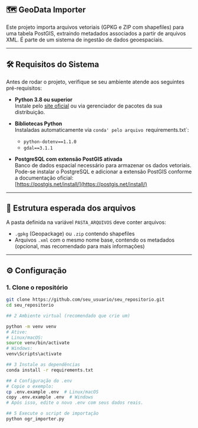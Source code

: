 ## 🗺️ GeoData Importer

Este projeto importa arquivos vetoriais (GPKG e ZIP com shapefiles) para uma tabela PostGIS, extraindo metadados associados a partir de arquivos XML. É parte de um sistema de ingestão de dados geoespaciais.

---

## 🛠️ Requisitos do Sistema

Antes de rodar o projeto, verifique se seu ambiente atende aos seguintes pré-requisitos:

- **Python 3.8 ou superior**  
  Instale pelo [site oficial](https://www.python.org/downloads/) ou via gerenciador de pacotes da sua distribuição.

- **Bibliotecas Python**  
  Instaladas automaticamente via `conda' pelo arquivo `requirements.txt`:
  - `python-dotenv==1.1.0`
  - `gdal==3.1.1`

- **PostgreSQL com extensão PostGIS ativada**  
  Banco de dados espacial necessário para armazenar os dados vetoriais.  
  Pode-se instalar o PostgreSQL e adicionar a extensão PostGIS conforme a documentação oficial:  
  [https://postgis.net/install/](https://postgis.net/install/)

---

## 📂 Estrutura esperada dos arquivos

A pasta definida na variável `PASTA_ARQUIVOS` deve conter arquivos:

- `.gpkg` (Geopackage) ou `.zip` contendo shapefiles  
- Arquivos `.xml` com o mesmo nome base, contendo os metadados (opcional, mas recomendado para mais informações)

---

## ⚙️ Configuração

### 1. Clone o repositório

```bash
git clone https://github.com/seu_usuario/seu_repositorio.git
cd seu_repositorio

## 2 Ambiente virtual (recomendado que crie um)

python -m venv venv
# Ative:
# Linux/macOS:
source venv/bin/activate
# Windows:
venv\Scripts\activate

## 3 Instale as dependências
conda install -r requirements.txt

## 4 Configuração do .env
# Copie o exemplo:
cp .env.example .env  # Linux/macOS
copy .env.example .env  # Windows
# Após isso, edite o novo .env com seus dados reais.

## 5 Execute o script de importação
python ogr_importer.py